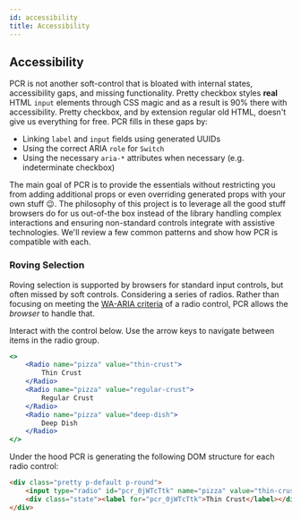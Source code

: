 ```yaml
---
id: accessibility
title: Accessibility
---
```


## Accessibility

PCR is not another soft-control that is bloated with internal states, accessibility gaps, and missing functionality. Pretty checkbox styles **real** HTML `input` elements through CSS magic and as a result is 90% there with accessibility. Pretty checkbox, and by extension regular old HTML, doesn't give us everything for free. PCR fills in these gaps by:

-   Linking `label` and `input` fields using generated UUIDs
-   Using the correct ARIA `role` for `Switch`
-   Using the necessary `aria-*` attributes when necessary (e.g. indeterminate checkbox)

The main goal of PCR is to provide the essentials without restricting you from adding additional props or even overriding generated props with your own stuff :wink:. The philosophy of this project is to leverage all the good stuff browsers do for us out-of-the box instead of the library handling complex interactions and ensuring non-standard controls integrate with assistive technologies. We'll review a few common patterns and show how PCR is compatible with each.

### Roving Selection

Roving selection is supported by browsers for standard input controls, but often missed by soft controls. Considering a series of radios. Rather than focusing on meeting the [WA-ARIA criteria](https://www.w3.org/TR/2016/WD-wai-aria-practices-1.1-20160317/examples/radio/radio.html) of a radio control, PCR allows the _browser_ to handle that.

Interact with the control below. Use the arrow keys to navigate between items in the radio group.

```jsx live
<>
    <Radio name="pizza" value="thin-crust">
        Thin Crust
    </Radio>
    <Radio name="pizza" value="regular-crust">
        Regular Crust
    </Radio>
    <Radio name="pizza" value="deep-dish">
        Deep Dish
    </Radio>
</>
```

Under the hood PCR is generating the following DOM structure for each radio control:

```html
<div class="pretty p-default p-round">
    <input type="radio" id="pcr_0jWTcTtk" name="pizza" value="thin-crust" />
    <div class="state"><label for="pcr_0jWTcTtk">Thin Crust</label></div>
</div>
```
